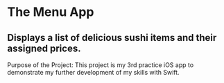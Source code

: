 # The Menu App 

## Displays a list of delicious sushi items and their assigned prices.


Purpose of the Project:
This project is my 3rd practice iOS app to demonstrate my further development of my skills with Swift. 
